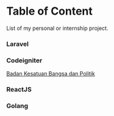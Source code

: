 # Table of Content
List of my personal or internship project.

### Laravel

### Codeigniter
[Badan Kesatuan Bangsa dan Politik](http://bakesbangpol.sidoarjokab.go.id/)

### ReactJS

### Golang

